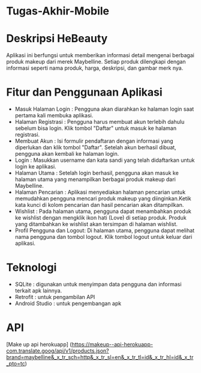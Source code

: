 # Tugas-Akhir-Mobile

# Deskripsi HeBeauty
Aplikasi ini berfungsi untuk memberikan informasi detail mengenai berbagai produk makeup dari merek Maybelline. Setiap produk dilengkapi dengan informasi seperti nama produk, harga, deskripsi, dan gambar merk nya.


# Fitur dan Penggunaan Aplikasi
- Masuk Halaman Login  : Pengguna akan diarahkan ke halaman login saat pertama kali membuka aplikasi.
- Halaman Registrasi   : Pengguna harus membuat akun terlebih dahulu sebelum bisa login. Klik tombol "Daftar" untuk masuk ke                                halaman registrasi.
- Membuat Akun         : Isi formulir pendaftaran dengan informasi yang diperlukan dan klik tombol "Daftar". Setelah akun berhasil                          dibuat, pengguna akan kembali ke halaman login.
- Login                : Masukkan username dan kata sandi yang telah didaftarkan untuk login ke aplikasi.
- Halaman Utama        : Setelah login berhasil, pengguna akan masuk ke halaman utama yang menampilkan berbagai produk makeup dari                          Maybelline.
- Halaman Pencarian    : Aplikasi menyediakan halaman pencarian untuk memudahkan pengguna mencari produk makeup yang diinginkan.Ketik kata kunci di kolom pencarian dan hasil pencarian akan ditampilkan.
- Wishlist             : Pada halaman utama, pengguna dapat menambahkan produk ke wishlist dengan mengklik ikon hati (Love) di                              setiap produk. Produk yang ditambahkan ke wishlist akan tersimpan di halaman wishlist.
- Profil Pengguna dan Logout: Di halaman utama, pengguna dapat melihat nama pengguna dan tombol logout. Klik tombol logout untuk                             keluar dari aplikasi.

# Teknologi
- SQLite  : digunakan untuk menyimpan data pengguna dan informasi terkait apk lainnya.
- Retrofit  : untuk pengambilan API
- Android Studio   : untuk pengembangan apk

# API
[Make up api herokuapp] (https://makeup--api-herokuapp-com.translate.goog/api/v1/products.json?brand=maybelline&_x_tr_sch=http&_x_tr_sl=en&_x_tr_tl=id&_x_tr_hl=id&_x_tr_pto=tc)
